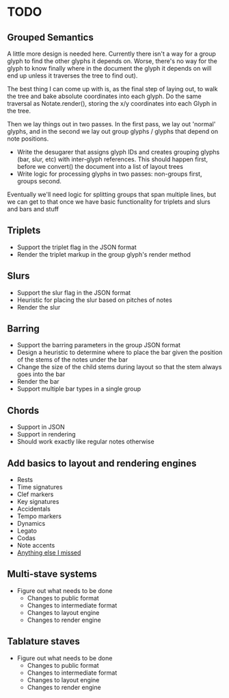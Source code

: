 
# TODO

## Grouped Semantics

A little more design is needed here. Currently there isn't a way for a group
glyph to find the other glyphs it depends on. Worse, there's no way for the
glyph to know finally where in the document the glyph it depends on will end up
unless it traverses the tree to find out).

The best thing I can come up with is, as the final step of laying out, to walk
the tree and bake absolute coordinates into each glyph. Do the same traversal
as Notate.render(), storing the x/y coordinates into each Glyph in the tree.

Then we lay things out in two passes. In the first pass, we lay out 'normal'
glyphs, and in the second we lay out group glyphs / glyphs that depend on note
positions.

* Write the desugarer that assigns glyph IDs and creates grouping glyphs (bar,
  slur, etc) with inter-glyph references. This should happen first, before we
  convert() the document into a list of layout trees
* Write logic for processing glyphs in two passes: non-groups first, groups
  second.

Eventually we'll need logic for splitting groups that span multiple lines,
but we can get to that once we have basic functionality for triplets and
slurs and bars and stuff

## Triplets

* Support the triplet flag in the JSON format
* Render the triplet markup in the group glyph's render method

## Slurs

* Support the slur flag in the JSON format
* Heuristic for placing the slur based on pitches of notes
* Render the slur

## Barring

* Support the barring parameters in the group JSON format
* Design a heuristic to determine where to place the bar given the position of
  the stems of the notes under the bar
* Change the size of the child stems during layout so that the stem always goes
  into the bar
* Render the bar
* Support multiple bar types in a single group

## Chords

* Support in JSON
* Support in rendering
* Should work exactly like regular notes otherwise

## Add basics to layout and rendering engines

* Rests
* Time signatures
* Clef markers
* Key signatures
* Accidentals
* Tempo markers
* Dynamics
* Legato
* Codas
* Note accents
* [Anything else I missed](http://en.wikipedia.org/wiki/List_of_musical_symbols)

## Multi-stave systems

* Figure out what needs to be done
    * Changes to public format
    * Changes to intermediate format
    * Changes to layout engine
    * Changes to render engine

## Tablature staves

* Figure out what needs to be done
    * Changes to public format
    * Changes to intermediate format
    * Changes to layout engine
    * Changes to render engine

